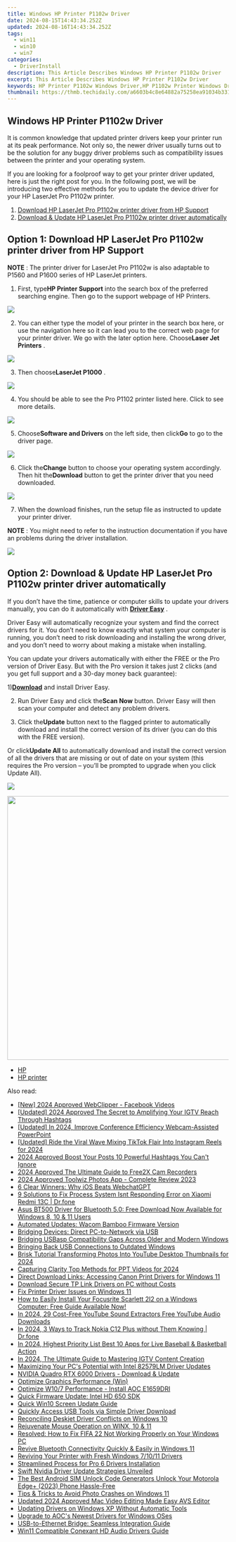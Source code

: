 ```yaml
---
title: Windows HP Printer P1102w Driver
date: 2024-08-15T14:43:34.252Z
updated: 2024-08-16T14:43:34.252Z
tags:
  - win11
  - win10
  - win7
categories:
  - DriverInstall
description: This Article Describes Windows HP Printer P1102w Driver
excerpt: This Article Describes Windows HP Printer P1102w Driver
keywords: HP Printer P1102w Windows Driver,HP P1102w Printer Windows Drivers Download,Compatible HP Printer P1102w Windows Software,HP P1102w Printer Driver Installation Guide,Windows-Compatible HP Printer P1102w Drivers,HP P1102w Windows Printer Software and Drivers,Windows HP Printer P1102w Official Driver Update
thumbnail: https://thmb.techidaily.com/a6603b4c8e64882a75258ea91034b33184d3edc319264524a7b728bfe67ef7f7.jpg
---
```


## Windows HP Printer P1102w Driver

 It is common knowledge that updated printer drivers keep your printer run at its peak performance. Not only so, the newer driver usually turns out to be the solution for any buggy driver problems such as compatibility issues between the printer and your operating system.

 If you are looking for a foolproof way to get your printer driver updated, here is just the right post for you. In the following post, we will be introducing two effective methods for you to update the device driver for your HP LaserJet Pro P1102w printer.

1. [Download HP LaserJet Pro P1102w printer driver from HP Support](#option1)
2. [Download & Update HP LaserJet Pro P1102w printer driver automatically](#option2)

## Option 1: Download HP LaserJet Pro P1102w printer driver from HP Support

**NOTE** : The printer driver for LaserJet Pro P1102w is also adaptable to P1560 and P1600 series of HP LaserJet printers.
  
 1) First, type**HP Printer Support** into the search box of the preferred searching engine. Then go to the support webpage of HP Printers.
  
![](https://images.drivereasy.com/wp-content/uploads/2017/04/img_58fd96658ae2b.png)

 2) You can either type the model of your printer in the search box here, or use the navigation here so it can lead you to the correct web page for your printer driver. We go with the later option here. Choose**Laser Jet Printers** .
  
![](https://images.drivereasy.com/wp-content/uploads/2017/04/img_58fd989eac56d.jpg)
  
 3) Then choose**LaserJet P1000** .
  
![](https://images.drivereasy.com/wp-content/uploads/2017/04/img_58fd98b14cda6.jpg)
  
 4) You should be able to see the Pro P1102 printer listed here. Click to see more details.  
  
![](https://images.drivereasy.com/wp-content/uploads/2017/04/img_58fd98d05d78f.jpg)
  
 5) Choose**Software and Drivers** on the left side, then click**Go** to go to the driver page.

![](https://images.drivereasy.com/wp-content/uploads/2017/04/img_58fd98eed7738.png)
  
 6) Click the**Change** button to choose your operating system accordingly. Then hit the**Download** button to get the printer driver that you need downloaded.
  
![](https://images.drivereasy.com/wp-content/uploads/2017/04/img_58fd9a3f80551.jpg)
  
 7) When the download finishes, run the setup file as instructed to update your printer driver.
  
**NOTE** : You might need to refer to the instruction documentation if you have an problems during the driver installation.

<!-- affiliate ads begin -->
<a href="https://shop.incomedia.eu/order/checkout.php?PRODS=12730965&QTY=1&AFFILIATE=108875&CART=1"><img src="https://incomedia.eu/files/images/affiliates/w5/03_WBSX5_728x90_red_CTA.jpg" border="0"></a>
<!-- affiliate ads end -->
## Option 2: Download & Update HP LaserJet Pro P1102w printer driver automatically

 If you don’t have the time, patience or computer skills to update your drivers manually, you can do it automatically with [**Driver Easy**](https://tools.techidaily.com/drivereasy/download/) .

 Driver Easy will automatically recognize your system and find the correct drivers for it. You don’t need to know exactly what system your computer is running, you don’t need to risk downloading and installing the wrong driver, and you don’t need to worry about making a mistake when installing.

 You can update your drivers automatically with either the FREE or the Pro version of Driver Easy. But with the Pro version it takes just 2 clicks (and you get full support and a 30-day money back guarantee):

 1)[**Download**](https://tools.techidaily.com/drivereasy/download/) and install Driver Easy.

 2) Run Driver Easy and click the**Scan Now** button. Driver Easy will then scan your computer and detect any problem drivers.

 3) Click the**Update** button next to the flagged printer to automatically download and install the correct version of its driver (you can do this with the FREE version).

 Or click**Update All** to automatically download and install the correct version of all the drivers that are missing or out of date on your system (this requires the Pro version – you’ll be prompted to upgrade when you click Update All).

![](https://images.drivereasy.com/wp-content/uploads/2017/04/img_58fd7369cc2f3.jpg)
<!-- affiliate ads begin -->
<a href="https://appsumo.8odi.net/c/5597632/2082532/7443" target="_top" id="2082532"><img src="//a.impactradius-go.com/display-ad/7443-2082532" border="0" alt="" width="1200" height="600"/></a><img height="0" width="0" src="https://appsumo.8odi.net/i/5597632/2082532/7443" style="position:absolute;visibility:hidden;" border="0" />
<!-- affiliate ads end -->

* [HP](https://tools.techidaily.com/drivereasy/download/)
* [HP printer](https://tools.techidaily.com/drivereasy/download/)

<ins class="adsbygoogle"
     style="display:block"
     data-ad-format="autorelaxed"
     data-ad-client="ca-pub-7571918770474297"
     data-ad-slot="1223367746"></ins>



<ins class="adsbygoogle"
     style="display:block"
     data-ad-client="ca-pub-7571918770474297"
     data-ad-slot="8358498916"
     data-ad-format="auto"
     data-full-width-responsive="true"></ins>

<span class="atpl-alsoreadstyle">Also read:</span>
<div><ul>
<li><a href="https://facebook-video-recording.techidaily.com/new-2024-approved-webclipper-facebook-videos/"><u>[New] 2024 Approved  WebClipper - Facebook Videos</u></a></li>
<li><a href="https://instagram-video-files.techidaily.com/updated-2024-approved-the-secret-to-amplifying-your-igtv-reach-through-hashtags/"><u>[Updated] 2024 Approved  The Secret to Amplifying Your IGTV Reach Through Hashtags</u></a></li>
<li><a href="https://video-screen-grab.techidaily.com/updated-in-2024-improve-conference-efficiency-webcam-assisted-powerpoint/"><u>[Updated] In 2024, Improve Conference Efficiency  Webcam-Assisted PowerPoint</u></a></li>
<li><a href="https://instagram-clips.techidaily.com/updated-ride-the-viral-wave-mixing-tiktok-flair-into-instagram-reels-for-2024/"><u>[Updated] Ride the Viral Wave  Mixing TikTok Flair Into Instagram Reels for 2024</u></a></li>
<li><a href="https://instagram-videos.techidaily.com/2024-approved-boost-your-posts-10-powerful-hashtags-you-cant-ignore/"><u>2024 Approved  Boost Your Posts  10 Powerful Hashtags You Can't Ignore</u></a></li>
<li><a href="https://desktop-recording.techidaily.com/2024-approved-the-ultimate-guide-to-free2x-cam-recorders/"><u>2024 Approved  The Ultimate Guide to Free2X Cam Recorders</u></a></li>
<li><a href="https://some-approaches.techidaily.com/2024-approved-toolwiz-photos-app-complete-review-2023/"><u>2024 Approved  Toolwiz Photos App - Complete Review 2023</u></a></li>
<li><a href="https://tech-revival.techidaily.com/6-clear-winners-why-ios-beats-webchatgpt/"><u>6 Clear Winners: Why iOS Beats WebchatGPT</u></a></li>
<li><a href="https://howto.techidaily.com/9-solutions-to-fix-process-system-isnt-responding-error-on-xiaomi-redmi-13c-drfone-by-drfone-fix-android-problems-fix-android-problems/"><u>9 Solutions to Fix Process System Isnt Responding Error on Xiaomi Redmi 13C | Dr.fone</u></a></li>
<li><a href="https://win-dash.techidaily.com/asus-bt500-driver-for-bluetooth-50-free-download-now-available-for-windows-8-10-and-11-users/"><u>Asus BT500 Driver for Bluetooth 5.0: Free Download Now Available for Windows 8, 10 & 11 Users</u></a></li>
<li><a href="https://driver-install.techidaily.com/automated-updates-wacom-bamboo-firmware-version/"><u>Automated Updates: Wacom Bamboo Firmware Version</u></a></li>
<li><a href="https://driver-install.techidaily.com/bridging-devices-direct-pc-to-network-via-usb/"><u>Bridging Devices: Direct PC-to-Network via USB</u></a></li>
<li><a href="https://driver-install.techidaily.com/bridging-usbasp-compatibility-gaps-across-older-and-modern-windows/"><u>Bridging USBasp Compatibility Gaps Across Older and Modern Windows</u></a></li>
<li><a href="https://driver-install.techidaily.com/bringing-back-usb-connections-to-outdated-windows/"><u>Bringing Back USB Connections to Outdated Windows</u></a></li>
<li><a href="https://youtube-clips.techidaily.com/brisk-tutorial-transforming-photos-into-youtube-desktop-thumbnails-for-2024/"><u>Brisk Tutorial  Transforming Photos Into YouTube Desktop Thumbnails for 2024</u></a></li>
<li><a href="https://visual-screen-recording.techidaily.com/capturing-clarity-top-methods-for-ppt-videos-for-2024/"><u>Capturing Clarity  Top Methods for PPT Videos for 2024</u></a></li>
<li><a href="https://driver-install.techidaily.com/direct-download-links-accessing-canon-print-drivers-for-windows-11/"><u>Direct Download Links: Accessing Canon Print Drivers for Windows 11</u></a></li>
<li><a href="https://driver-install.techidaily.com/download-secure-tp-link-drivers-on-pc-without-costs/"><u>Download Secure TP Link Drivers on PC without Costs</u></a></li>
<li><a href="https://driver-install.techidaily.com/fix-printer-driver-issues-on-windows-11/"><u>Fix Printer Driver Issues on Windows 11</u></a></li>
<li><a href="https://win-dash.techidaily.com/how-to-easily-install-your-focusrite-scarlett-2i2-on-a-windows-computer-free-guide-available-now/"><u>How to Easily Install Your Focusrite Scarlett 2I2 on a Windows Computer: Free Guide Available Now!</u></a></li>
<li><a href="https://youtube-tips.techidaily.com/24-29-cost-free-youtube-sound-extractors-free-youtube-audio-downloads/"><u>In 2024, 29 Cost-Free YouTube Sound Extractors  Free YouTube Audio Downloads</u></a></li>
<li><a href="https://android-location-track.techidaily.com/in-2024-3-ways-to-track-nokia-c12-plus-without-them-knowing-drfone-by-drfone-virtual-android/"><u>In 2024, 3 Ways to Track Nokia C12 Plus without Them Knowing | Dr.fone</u></a></li>
<li><a href="https://some-knowledge.techidaily.com/in-2024-highest-priority-list-best-10-apps-for-live-baseball-and-basketball-action/"><u>In 2024, Highest Priority List  Best 10 Apps for Live Baseball & Basketball Action</u></a></li>
<li><a href="https://instagram-clips.techidaily.com/in-2024-the-ultimate-guide-to-mastering-igtv-content-creation/"><u>In 2024, The Ultimate Guide to Mastering IGTV Content Creation</u></a></li>
<li><a href="https://driver-install.techidaily.com/maximizing-your-pcs-potential-with-intel-82579lm-driver-updates/"><u>Maximizing Your PC's Potential with Intel 82579LM Driver Updates</u></a></li>
<li><a href="https://driver-install.techidaily.com/nvidia-quadro-rtx-6000-drivers-download-and-update/"><u>NVIDIA Quadro RTX 6000 Drivers - Download & Update</u></a></li>
<li><a href="https://driver-install.techidaily.com/optimize-graphics-performance-win/"><u>Optimize Graphics Performance (Win)</u></a></li>
<li><a href="https://driver-install.techidaily.com/optimize-w107-performance-install-aoc-e1659dri/"><u>Optimize W10/7 Performance - Install AOC E1659DRI</u></a></li>
<li><a href="https://driver-install.techidaily.com/quick-firmware-update-intel-hd-650-sdk/"><u>Quick Firmware Update: Intel HD 650 SDK</u></a></li>
<li><a href="https://driver-install.techidaily.com/quick-win10-screen-update-guide/"><u>Quick Win10 Screen Update Guide</u></a></li>
<li><a href="https://driver-install.techidaily.com/1720063582828-quickly-access-usb-tools-via-simple-driver-download/"><u>Quickly Access USB Tools via Simple Driver Download</u></a></li>
<li><a href="https://driver-install.techidaily.com/reconciling-deskjet-driver-conflicts-on-windows-10/"><u>Reconciling Deskjet Driver Conflicts on Windows 10</u></a></li>
<li><a href="https://driver-install.techidaily.com/rejuvenate-mouse-operation-on-winx-10-and-11/"><u>Rejuvenate Mouse Operation on WINX, 10 & 11</u></a></li>
<li><a href="https://program-issues.techidaily.com/resolved-how-to-fix-fifa-22-not-working-properly-on-your-windows-pc/"><u>Resolved: How to Fix FIFA 22 Not Working Properly on Your Windows PC</u></a></li>
<li><a href="https://driver-install.techidaily.com/revive-bluetooth-connectivity-quickly-and-easily-in-windows-11/"><u>Revive Bluetooth Connectivity Quickly & Easily in Windows 11</u></a></li>
<li><a href="https://driver-install.techidaily.com/reviving-your-printer-with-fresh-windows-71011-drivers/"><u>Reviving Your Printer with Fresh Windows 7/10/11 Drivers</u></a></li>
<li><a href="https://driver-install.techidaily.com/streamlined-process-for-pro-6-drivers-installation/"><u>Streamlined Process for Pro 6 Drivers Installation</u></a></li>
<li><a href="https://driver-install.techidaily.com/swift-nvidia-driver-update-strategies-unveiled/"><u>Swift Nvidia Driver Update Strategies Unveiled</u></a></li>
<li><a href="https://sim-unlock.techidaily.com/the-best-android-sim-unlock-code-generators-unlock-your-motorola-edgeplus-2023-phone-hassle-free-by-drfone-android/"><u>The Best Android SIM Unlock Code Generators Unlock Your Motorola Edge+ (2023) Phone Hassle-Free</u></a></li>
<li><a href="https://article-knowledge.techidaily.com/tips-and-tricks-to-avoid-photo-crashes-on-windows-11/"><u>Tips & Tricks to Avoid Photo Crashes on Windows 11</u></a></li>
<li><a href="https://video-creation-software.techidaily.com/updated-2024-approved-mac-video-editing-made-easy-avs-editor/"><u>Updated 2024 Approved Mac Video Editing Made Easy AVS Editor</u></a></li>
<li><a href="https://driver-install.techidaily.com/updating-drivers-on-windows-xp-without-automatic-tools/"><u>Updating Drivers on Windows XP Without Automatic Tools</u></a></li>
<li><a href="https://driver-install.techidaily.com/upgrade-to-aocs-newest-drivers-for-windows-oses/"><u>Upgrade to AOC's Newest Drivers for Windows OSes</u></a></li>
<li><a href="https://driver-install.techidaily.com/usb-to-ethernet-bridge-seamless-integration-guide/"><u>USB-to-Ethernet Bridge: Seamless Integration Guide</u></a></li>
<li><a href="https://driver-install.techidaily.com/win11-compatible-conexant-hd-audio-drivers-guide/"><u>Win11 Compatible Conexant HD Audio Drivers Guide</u></a></li>
</ul></div>
